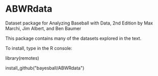 # ABWRdata
Dataset package for Analyzing Baseball with Data, 2nd Edition
by Max Marchi, Jim Albert, and Ben Baumer

This package contains many of the datasets explored in the text.

To install, type in the R console:

library(remotes)

install_github("bayesball/ABWRdata")

